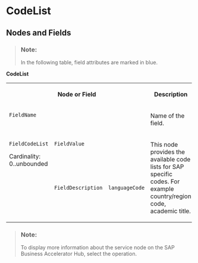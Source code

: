 <!-- loioc29cd1ac2ff64d1895e0b2a496773a48 -->

# CodeList



<a name="loioc29cd1ac2ff64d1895e0b2a496773a48__section_m53_np5_qcb"/>

## Nodes and Fields

> ### Note:  
> In the following table, field attributes are marked in blue.

**CodeList**


<table>
<tr>
<th valign="top" colspan="3">

Node or Field



</th>
<th valign="top">

Description



</th>
<th valign="top">

Cardinality



</th>
</tr>
<tr>
<td valign="top" colspan="3">

`FieldName`



</td>
<td valign="top">

Name of the field.



</td>
<td valign="top">

1..1



</td>
</tr>
<tr>
<td valign="top" rowspan="2">

`FieldCodeList`

Cardinality: 0..unbounded



</td>
<td valign="top" colspan="2">

`FieldValue`



</td>
<td valign="top" rowspan="2">

This node provides the available code lists for SAP specific codes. For example country/region code, academic title.



</td>
<td valign="top">

1..1



</td>
</tr>
<tr>
<td valign="top">

`FieldDescription`



</td>
<td valign="top">

`languageCode`



</td>
<td valign="top">

0..unbounded



</td>
</tr>
</table>

> ### Note:  
> To display more information about the service node on the SAP Business Accelerator Hub, select the operation.

